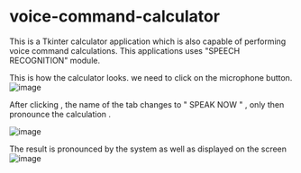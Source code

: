 # voice-command-calculator
This is a Tkinter calculator application which is also capable of performing voice command calculations. This applications uses "SPEECH RECOGNITION" module.

This is how the calculator looks. 
we need to click on the microphone button.
![image](https://user-images.githubusercontent.com/87575630/191976475-b4dbe654-138e-489b-8486-ea6412e63e79.png)

After clicking , the name of the tab changes to " SPEAK NOW " , only then pronounce the calculation .

![image](https://user-images.githubusercontent.com/87575630/191976920-aeb3c8fc-1328-4c2e-9f87-6281fed66674.png)

The result is pronounced by the system as well as displayed on the screen
![image](https://user-images.githubusercontent.com/87575630/191976751-1ab88fe7-0026-41d7-b747-f75b9e43f24f.png)
